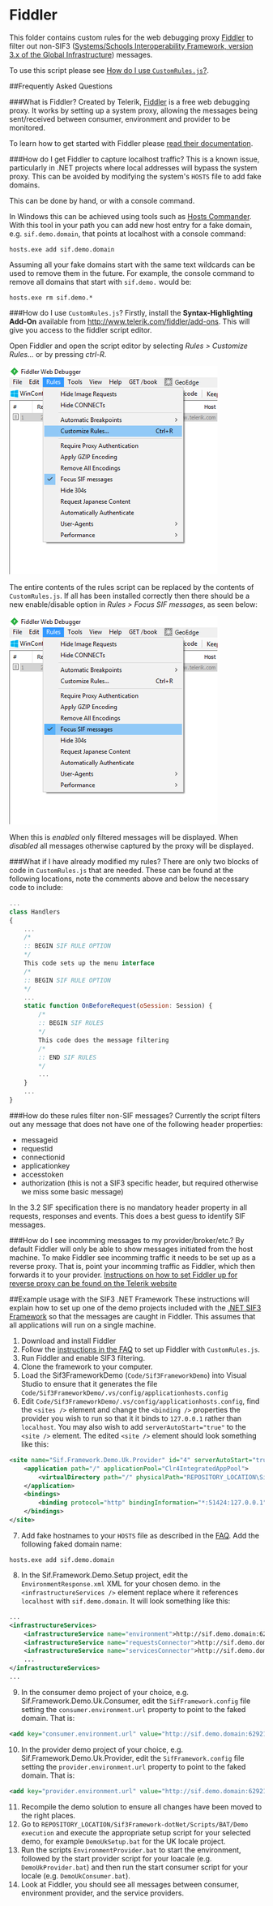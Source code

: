# Fiddler
This folder contains custom rules for the web debugging proxy [Fiddler](http://www.telerik.com/fiddler) to filter out non-SIF3 ([Systems/Schools Interoperability Framework, version 3.x of the Global Infrastructure](http://specification.sifassociation.org/Implementation/Infrastructure/3.2/contents.xhtml)) messages.

To use this script please see  [How do I use `CustomRules.js`?](#how-do-i-use-customrulesjs).

##Frequently Asked Questions

###What is Fiddler?
Created by Telerik, [Fiddler](http://www.telerik.com/fiddler) is a free web debugging proxy. It works by setting up a system proxy, allowing the messages being sent/received between consumer, environment and provider to be monitored.

To learn how to get started with Fiddler please [read their documentation](http://docs.telerik.com/fiddler/configure-fiddler/tasks/configurefiddler). 

###How do I get Fiddler to capture localhost traffic?
This is a known issue, particularly in .NET projects where local addresses will bypass the system proxy. This can be avoided by modifying the system's `HOSTS` file to add fake domains.

This can be done by hand, or with a console command.

In Windows this can be achieved using tools such as [Hosts Commander](http://vegalogic.com/go/hostscmd/). With this tool in your path you can add new host entry for a fake domain, e.g. `sif.demo.domain`, that points at localhost with a console command:
```
hosts.exe add sif.demo.domain
```
Assuming all your fake domains start with the same text wildcards can be used to remove them in the future. For example, the console command to remove all domains that start with `sif.demo.` would be:
```
hosts.exe rm sif.demo.*
```

###How do I use `CustomRules.js`?
Firstly, install the **Syntax-Highlighting Add-On** available from http://www.telerik.com/fiddler/add-ons. This will give you access to the fiddler script editor.

Open Fiddler and open the script editor by selecting *Rules > Customize Rules…* or by pressing *ctrl-R*.

![Customize Rules...](img/CustomizeRules.png "Customize Rules...")

The entire contents of the rules script can be replaced by the contents of `CustomRules.js`. If all has been installed correctly then there should be a new enable/disable option in *Rules > Focus SIF messages*, as seen below:

![Focus SIF messages](img/FocusSIFMsgs.png "Focus SIF messages")

When this is *enabled* only filtered messages will be displayed. When *disabled* all messages otherwise captured by the proxy will be displayed. 

###What if I have already modified my rules?
There are only two blocks of code in `CustomRules.js` that are needed. These can be found at the following locations, note the comments above and below the necessary code to include:
```javascript
...
class Handlers
{
    ...
	/*
	:: BEGIN SIF RULE OPTION
	*/
    This code sets up the menu interface 
	/*
	:: BEGIN SIF RULE OPTION
	*/
    ...
	static function OnBeforeRequest(oSession: Session) {
		/*
		:: BEGIN SIF RULES
		*/
        This code does the message filtering
		/*
		:: END SIF RULES
		*/
        ...
	}
    ...
}
```

###How do these rules filter non-SIF messages?
Currently the script filters out any message that does not have one of the following header properties:
- messageid
- requestid
- connectionid
- applicationkey
- accesstoken
- authorization (this is not a SIF3 specific header, but required otherwise we miss some basic message)

In the 3.2 SIF specification there is no mandatory header property in all requests, responses and events. This does a best guess to identify SIF messages.

###How do I see incomming messages to my provider/broker/etc.?
By default Fiddler will only be able to show messages initiated from the host machine. To make Fiddler see incomming traffic it needs to be set up as a reverse proxy. That is, point your incomming traffic as Fiddler, which then forwards it to your provider. [Instructions on how to set Fiddler up for reverse proxy can be found on the Telerik website](http://docs.telerik.com/fiddler/Configure-Fiddler/Tasks/UseFiddlerAsReverseProxy)

##Example usage with the SIF3 .NET Framework
These instructions will explain how to set up one of the demo projects included with the [.NET SIF3 Framework](https://github.com/Access4Learning/sif3-framework-dotnet) so that the messages are caught in Fiddler. This assumes that all applications will run on a single machine.
1. Download and install Fiddler
2. Follow the [instructions in the FAQ](#how-do-i-use-customrulesjs) to set up Fiddler with `CustomRules.js`.
3. Run Fiddler and enable SIF3 filtering.
4. Clone the framework to your computer.
5. Load the Sif3FrameworkDemo (`Code/Sif3FrameworkDemo`) into Visual Studio to ensure that it generates the file `Code/Sif3FrameworkDemo/.vs/config/applicationhosts.config`
6. Edit `Code/Sif3FrameworkDemo/.vs/config/applicationhosts.config`, find the `<sites />` element and change the `<binding />` properties the provider you wish to run so that it it binds to `127.0.0.1` rather than `localhost`. You may also wish to add `serverAutoStart="true"` to the `<site />` element. The edited `<site />` element should look something like this:
```xml
<site name="Sif.Framework.Demo.Uk.Provider" id="4" serverAutoStart="true">
	<application path="/" applicationPool="Clr4IntegratedAppPool">
		<virtualDirectory path="/" physicalPath="REPOSITORY_LOCATION\Sif3Framework-dotNet\Code\Sif3FrameworkDemo\Sif.Framework.Demo.Uk.Provider" />
	</application>
	<bindings>
		<binding protocol="http" bindingInformation="*:51424:127.0.0.1" />
	</bindings>
</site>
```
7. Add fake hostnames to your `HOSTS` file as described in the [FAQ](#how-do-i-get-fiddler-to-capture-localhost-traffic). Add the following faked domain name: 
```
hosts.exe add sif.demo.domain
```
8. In the Sif.Framework.Demo.Setup project, edit the `EnvironmentResponse.xml` XML for your chosen demo. in the `<infrastructureServices />` element replace where it references `localhost` with `sif.demo.domain`. It will look something like this:
```xml
...
<infrastructureServices>
	<infrastructureService name="environment">http://sif.demo.domain:62921/api/environments</infrastructureService>
	<infrastructureService name="requestsConnector">http://sif.demo.domain:51424/api</infrastructureService>
	<infrastructureService name="servicesConnector">http://sif.demo.domain:51424/services</infrastructureService>
	...
</infrastructureServices>
...
```
9. In the consumer demo project of your choice, e.g. Sif.Framework.Demo.Uk.Consumer, edit the `SifFramework.config` file setting the `consumer.environment.url` property to point to the faked domain. That is:  
```xml
<add key="consumer.environment.url" value="http://sif.demo.domain:62921/api/environments/environment"/>
```
10. In the provider demo project of your choice, e.g. Sif.Framework.Demo.Uk.Provider, edit the `SifFramework.config` file setting the `provider.environment.url` property to point to the faked domain. That is:  
```xml
<add key="provider.environment.url" value="http://sif.demo.domain:62921/api/environments/environment"/>
```
11. Recompile the demo solution to ensure all changes have been moved to the right places.
12. Go to `REPOSITORY_LOCATION/Sif3Framework-dotNet/Scripts/BAT/Demo execution` and execute the appropriate setup script for your selected demo, for example `DemoUkSetup.bat` for the UK locale project.
13. Run the scripts `EnvironmentProvider.bat` to start the environment, followed by the start provider script for your loacale (e.g. `DemoUkProvider.bat`) and then run the start consumer script for your locale (e.g. `DemoUkConsumer.bat`).
14. Look at Fiddler, you should see all messages between consumer, environment provider, and the service providers.
